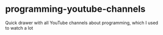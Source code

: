 # programming-youtube-channels
Quick drawer with all YouTube channels about programming, which I used to watch a lot
